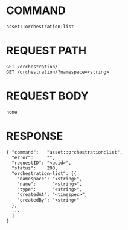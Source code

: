 # COMMAND

`asset::orchestration:list`

# REQUEST PATH

```
GET /orchestration/
GET /orchestration/?namespace=<string>
```

# REQUEST BODY

```
none
```

# RESPONSE

```
{ "command":   "asset::orchestration:list",
  "error":     "",
  "requestID": "<uuid>",
  "status":    200,
  "orchestration-list": [{
    "namespace": "<string>",
    "name":      "<string>",
    "type":      "<string>",
    "createdAt": "<timespec>",
    "createdBy": "<string>"
  },
  ...
  ]
}
```
